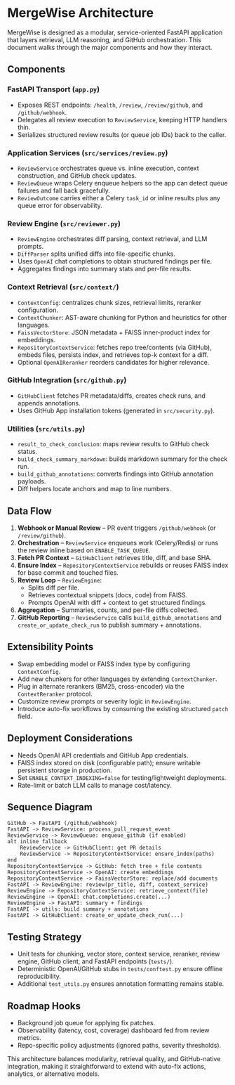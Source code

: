# MergeWise Architecture

MergeWise is designed as a modular, service-oriented FastAPI application that layers retrieval, LLM reasoning, and GitHub orchestration. This document walks through the major components and how they interact.

## Components

### FastAPI Transport (`app.py`)
- Exposes REST endpoints: `/health`, `/review`, `/review/github`, and `/github/webhook`.
- Delegates all review execution to `ReviewService`, keeping HTTP handlers thin.
- Serializes structured review results (or queue job IDs) back to the caller.

### Application Services (`src/services/review.py`)
- `ReviewService` orchestrates queue vs. inline execution, context construction, and GitHub check updates.
- `ReviewQueue` wraps Celery enqueue helpers so the app can detect queue failures and fall back gracefully.
- `ReviewOutcome` carries either a Celery `task_id` or inline results plus any queue error for observability.

### Review Engine (`src/reviewer.py`)
- `ReviewEngine` orchestrates diff parsing, context retrieval, and LLM prompts.
- `DiffParser` splits unified diffs into file-specific chunks.
- Uses `OpenAI` chat completions to obtain structured findings per file.
- Aggregates findings into summary stats and per-file results.

### Context Retrieval (`src/context/`)
- `ContextConfig`: centralizes chunk sizes, retrieval limits, reranker configuration.
- `ContextChunker`: AST-aware chunking for Python and heuristics for other languages.
- `FaissVectorStore`: JSON metadata + FAISS inner-product index for embeddings.
- `RepositoryContextService`: fetches repo tree/contents (via GitHub), embeds files, persists index, and retrieves top-k context for a diff.
- Optional `OpenAIReranker` reorders candidates for higher relevance.

### GitHub Integration (`src/github.py`)
- `GitHubClient` fetches PR metadata/diffs, creates check runs, and appends annotations.
- Uses GitHub App installation tokens (generated in `src/security.py`).

### Utilities (`src/utils.py`)
- `result_to_check_conclusion`: maps review results to GitHub check status.
- `build_check_summary_markdown`: builds markdown summary for the check run.
- `build_github_annotations`: converts findings into GitHub annotation payloads.
- Diff helpers locate anchors and map to line numbers.

## Data Flow
1. **Webhook or Manual Review** – PR event triggers `/github/webhook` (or `/review/github`).
2. **Orchestration** – `ReviewService` enqueues work (Celery/Redis) or runs the review inline based on `ENABLE_TASK_QUEUE`.
3. **Fetch PR Context** – `GitHubClient` retrieves title, diff, and base SHA.
4. **Ensure Index** – `RepositoryContextService` rebuilds or reuses FAISS index for base commit and touched files.
5. **Review Loop** – `ReviewEngine`:
   - Splits diff per file.
   - Retrieves contextual snippets (docs, code) from FAISS.
   - Prompts OpenAI with diff + context to get structured findings.
5. **Aggregation** – Summaries, counts, and per-file diffs collected.
6. **GitHub Reporting** – `ReviewService` calls `build_github_annotations` and `create_or_update_check_run` to publish summary + annotations.

## Extensibility Points
- Swap embedding model or FAISS index type by configuring `ContextConfig`.
- Add new chunkers for other languages by extending `ContextChunker`.
- Plug in alternate rerankers (BM25, cross-encoder) via the `ContextReranker` protocol.
- Customize review prompts or severity logic in `ReviewEngine`.
- Introduce auto-fix workflows by consuming the existing structured `patch` field.

## Deployment Considerations
- Needs OpenAI API credentials and GitHub App credentials.
- FAISS index stored on disk (configurable path); ensure writable persistent storage in production.
- Set `ENABLE_CONTEXT_INDEXING=false` for testing/lightweight deployments.
- Rate-limit or batch LLM calls to manage cost/latency.

## Sequence Diagram
```
GitHub -> FastAPI (/github/webhook)
FastAPI -> ReviewService: process_pull_request_event
ReviewService -> ReviewQueue: enqueue_github (if enabled)
alt inline fallback
    ReviewService -> GitHubClient: get PR details
    ReviewService -> RepositoryContextService: ensure_index(paths)
end
RepositoryContextService -> GitHub: fetch tree + file contents
RepositoryContextService -> OpenAI: create embeddings
RepositoryContextService -> FaissVectorStore: replace/add documents
FastAPI -> ReviewEngine: review(pr_title, diff, context_service)
ReviewEngine -> RepositoryContextService: retrieve_context(file)
ReviewEngine -> OpenAI: chat.completions.create(...)
ReviewEngine -> FastAPI: summary + findings
FastAPI -> utils: build summary + annotations
FastAPI -> GitHubClient: create_or_update_check_run(...)
```

## Testing Strategy
- Unit tests for chunking, vector store, context service, reranker, review engine, GitHub client, and FastAPI endpoints (`tests/`).
- Deterministic OpenAI/GitHub stubs in `tests/conftest.py` ensure offline reproducibility.
- Additional `test_utils.py` ensures annotation formatting remains stable.

## Roadmap Hooks
- Background job queue for applying fix patches.
- Observability (latency, cost, coverage) dashboard fed from review metrics.
- Repo-specific policy adjustments (ignored paths, severity thresholds).

This architecture balances modularity, retrieval quality, and GitHub-native integration, making it straightforward to extend with auto-fix actions, analytics, or alternative models.
